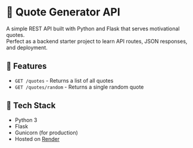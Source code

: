 # 🧠 Quote Generator API

A simple REST API built with Python and Flask that serves motivational quotes.  
Perfect as a backend starter project to learn API routes, JSON responses, and deployment.

## 🚀 Features

- `GET /quotes` - Returns a list of all quotes
- `GET /quotes/random` - Returns a single random quote

## 🔧 Tech Stack

- Python 3
- Flask
- Gunicorn (for production)
- Hosted on [Render](https://render.com)
